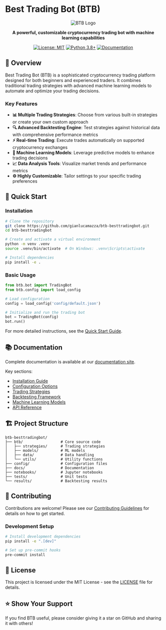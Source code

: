 # Best Trading Bot (BTB)

<div align="center">

![BTB Logo](docs/assets/images/favicon.png)

**A powerful, customizable cryptocurrency trading bot with machine learning capabilities**

[![License: MIT](https://img.shields.io/badge/License-MIT-yellow.svg)](https://opensource.org/licenses/MIT)
[![Python 3.8+](https://img.shields.io/badge/python-3.8+-blue.svg)](https://www.python.org/downloads/)
[![Documentation](https://img.shields.io/badge/docs-latest-brightgreen.svg)](https://gianlucamazza.github.io/btb-besttradingbot)

</div>

## 📖 Overview

Best Trading Bot (BTB) is a sophisticated cryptocurrency trading platform designed for both beginners and experienced traders. It combines traditional trading strategies with advanced machine learning models to automate and optimize your trading decisions.

### Key Features

- **📊 Multiple Trading Strategies**: Choose from various built-in strategies or create your own custom approach
- **🔍 Advanced Backtesting Engine**: Test strategies against historical data with comprehensive performance metrics
- **⚡ Real-time Trading**: Execute trades automatically on supported cryptocurrency exchanges
- **🤖 Machine Learning Models**: Leverage predictive models to enhance trading decisions
- **📈 Data Analysis Tools**: Visualize market trends and performance metrics
- **⚙️ Highly Customizable**: Tailor settings to your specific trading preferences

## 🚀 Quick Start

### Installation

```bash
# Clone the repository
git clone https://github.com/gianlucamazza/btb-besttradingbot.git
cd btb-besttradingbot

# Create and activate a virtual environment
python -m venv .venv
source .venv/bin/activate  # On Windows: .venv\Scripts\activate

# Install dependencies
pip install -e .
```

### Basic Usage

```python
from btb.bot import TradingBot
from btb.config import load_config

# Load configuration
config = load_config('config/default.json')

# Initialize and run the trading bot
bot = TradingBot(config)
bot.run()
```

For more detailed instructions, see the [Quick Start Guide](https://gianlucamazza.github.io/btb-besttradingbot/QUICK_START.html).

## 📚 Documentation

Complete documentation is available at our [documentation site](https://gianlucamazza.github.io/btb-besttradingbot/).

Key sections:
- [Installation Guide](https://gianlucamazza.github.io/btb-besttradingbot/INSTALLATION.html)
- [Configuration Options](https://gianlucamazza.github.io/btb-besttradingbot/CONFIGURATION.html)
- [Trading Strategies](https://gianlucamazza.github.io/btb-besttradingbot/STRATEGIES.html)
- [Backtesting Framework](https://gianlucamazza.github.io/btb-besttradingbot/BACKTESTING.html)
- [Machine Learning Models](https://gianlucamazza.github.io/btb-besttradingbot/MODELS.html)
- [API Reference](https://gianlucamazza.github.io/btb-besttradingbot/API_REFERENCE.html)

## 🏗️ Project Structure

```
btb-besttradingbot/
├── btb/                 # Core source code
│   ├── strategies/      # Trading strategies
│   ├── models/          # ML models
│   ├── data/            # Data handling
│   └── utils/           # Utility functions
├── config/              # Configuration files
├── docs/                # Documentation
├── notebooks/           # Jupyter notebooks
├── tests/               # Unit tests
└── results/             # Backtesting results
```

## 🤝 Contributing

Contributions are welcome! Please see our [Contributing Guidelines](https://gianlucamazza.github.io/btb-besttradingbot/CONTRIBUTING.html) for details on how to get started.

### Development Setup

```bash
# Install development dependencies
pip install -e ".[dev]"

# Set up pre-commit hooks
pre-commit install
```

## 📜 License

This project is licensed under the MIT License - see the [LICENSE](LICENSE) file for details.

## ⭐ Show Your Support

If you find BTB useful, please consider giving it a star on GitHub and sharing it with others!
